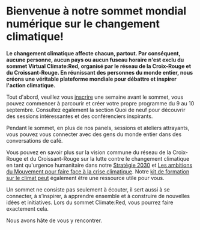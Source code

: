 # Bienvenue à notre sommet mondial numérique sur le changement climatique!

**Le changement climatique affecte chacun, partout. Par conséquent, aucune personne, aucun pays ou aucun fuseau horaire n'est exclu du sommet Virtual Climate:Red, organisé par le réseau de la Croix-Rouge et du Croissant-Rouge. En réunissant des personnes du monde entier, nous créons une véritable plateforme mondiale pour débattre et inspirer l'action climatique.**

Tout d'abord, veuillez vous [inscrire](https://climate.red/register) une semaine avant le sommet, vous pouvez commencer à parcourir et créer votre propre programme du 9 au 10 septembre. Consultez également la section Quoi de neuf pour découvrir des sessions intéressantes et des conférenciers inspirants.

Pendant le sommet, en plus de nos panels, sessions et ateliers attrayants, vous pouvez vous connecter avec des gens du monde entier dans des conversations de café.

Vous pouvez en savoir plus sur la vision commune du réseau de la Croix-Rouge et du Croissant-Rouge sur la lutte contre le changement climatique en tant qu'urgence humanitaire dans notre [Stratégie 2030](https://future-rcrc.com/strategy-2030/) et [Les ambitions du Mouvement pour faire face à la crise climatique](https://media.ifrc.org/ifrc/wp-content/uploads/sites/5/2020/02/Movement-Climate-Ambitions-2020-final.pdf). Notre [kit de formation sur le climat peut](https://www.climatecentre.org/training/) également être une ressource utile pour vous.

Un sommet ne consiste pas seulement à écouter, il sert aussi à se connecter, à s’inspirer, à apprendre ensemble et à construire de nouvelles idées et initiatives. Lors du sommet Climate:Red, vous pourrez faire exactement cela.

Nous avons hâte de vous y rencontrer.
